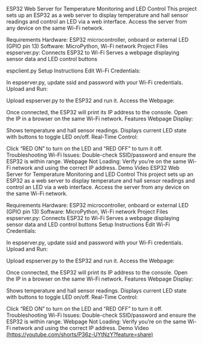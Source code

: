 ESP32 Web Server for Temperature Monitoring and LED Control
This project sets up an ESP32 as a web server to display temperature and hall sensor readings and control an LED via a web interface. Access the server from any device on the same Wi-Fi network.

Requirements
Hardware: ESP32 microcontroller, onboard or external LED (GPIO pin 13)
Software: MicroPython, Wi-Fi network
Project Files
espserver.py:
Connects ESP32 to Wi-Fi
Serves a webpage displaying sensor data and LED control buttons

espclient.py
Setup Instructions
Edit Wi-Fi Credentials:

In espserver.py, update ssid and password with your Wi-Fi credentials.
Upload and Run:

Upload espserver.py to the ESP32 and run it.
Access the Webpage:

Once connected, the ESP32 will print its IP address to the console.
Open the IP in a browser on the same Wi-Fi network.
Features
Webpage Display:

Shows temperature and hall sensor readings.
Displays current LED state with buttons to toggle LED on/off.
Real-Time Control:

Click “RED ON” to turn on the LED and “RED OFF” to turn it off.
Troubleshooting
Wi-Fi Issues: Double-check SSID/password and ensure the ESP32 is within range.
Webpage Not Loading: Verify you’re on the same Wi-Fi network and using the correct IP address.
Demo Video
ESP32 Web Server for Temperature Monitoring and LED Control
This project sets up an ESP32 as a web server to display temperature and hall sensor readings and control an LED via a web interface. Access the server from any device on the same Wi-Fi network.

Requirements
Hardware: ESP32 microcontroller, onboard or external LED (GPIO pin 13)
Software: MicroPython, Wi-Fi network
Project Files
espserver.py:
Connects ESP32 to Wi-Fi
Serves a webpage displaying sensor data and LED control buttons
Setup Instructions
Edit Wi-Fi Credentials:

In espserver.py, update ssid and password with your Wi-Fi credentials.
Upload and Run:

Upload espserver.py to the ESP32 and run it.
Access the Webpage:

Once connected, the ESP32 will print its IP address to the console.
Open the IP in a browser on the same Wi-Fi network.
Features
Webpage Display:

Shows temperature and hall sensor readings.
Displays current LED state with buttons to toggle LED on/off.
Real-Time Control:

Click “RED ON” to turn on the LED and “RED OFF” to turn it off.
Troubleshooting
Wi-Fi Issues: Double-check SSID/password and ensure the ESP32 is within range.
Webpage Not Loading: Verify you’re on the same Wi-Fi network and using the correct IP address.
Demo Video
[(https://youtube.com/shorts/P36z-UYtNzY?feature=share)](https://youtube.com/shorts/P36z-UYtNzY?feature=share)
